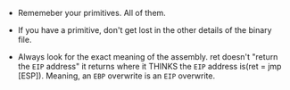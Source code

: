 

- Rememeber your primitives. All of them.
-  If you have a primitive, don't get lost in the other details of the binary file.


- Always look for the exact meaning of the assembly. ret doesn't "return the `EIP` address" it returns where it THINKS the `EIP` address is(ret = jmp [ESP]). Meaning, an `EBP` overwrite is an `EIP` overwrite.
